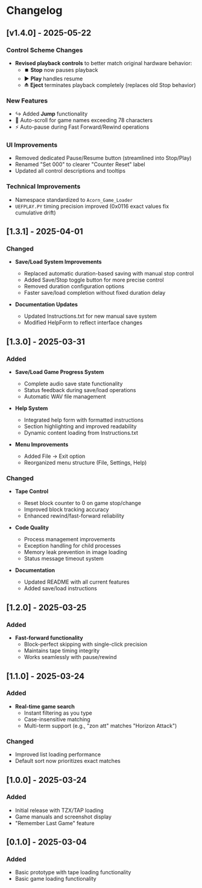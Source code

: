 # Changelog

## [v1.4.0] - 2025-05-22

### Control Scheme Changes
- **Revised playback controls** to better match original hardware behavior:
  - ⏹️ **Stop** now pauses playback
  - ▶️ **Play** handles resume
  - ⏏️ **Eject** terminates playback completely (replaces old Stop behavior)

### New Features
- ↪️ Added **Jump** functionality
- 🔄 Auto-scroll for game names exceeding 78 characters
- ⚡ Auto-pause during Fast Forward/Rewind operations

### UI Improvements
- Removed dedicated Pause/Resume button (streamlined into Stop/Play)
- Renamed "Set 000" to clearer "Counter Reset" label
- Updated all control descriptions and tooltips

### Technical Improvements
- Namespace standardized to `Acorn_Game_Loader`
- `UEFPLAY.PY` timing precision improved (0x0116 exact values fix cumulative drift)


## [1.3.1] - 2025-04-01
### Changed
- **Save/Load System Improvements**  
  - Replaced automatic duration-based saving with manual stop control  
  - Added Save/Stop toggle button for more precise control  
  - Removed duration configuration options  
  - Faster save/load completion without fixed duration delay  

- **Documentation Updates**  
  - Updated Instructions.txt for new manual save system  
  - Modified HelpForm to reflect interface changes  

## [1.3.0] - 2025-03-31
### Added
- **Save/Load Game Progress System**  
  - Complete audio save state functionality  
  - Status feedback during save/load operations  
  - Automatic WAV file management  

- **Help System**  
  - Integrated help form with formatted instructions  
  - Section highlighting and improved readability  
  - Dynamic content loading from Instructions.txt  

- **Menu Improvements**  
  - Added File → Exit option  
  - Reorganized menu structure (File, Settings, Help)  

### Changed
- **Tape Control**  
  - Reset block counter to 0 on game stop/change  
  - Improved block tracking accuracy  
  - Enhanced rewind/fast-forward reliability  

- **Code Quality**  
  - Process management improvements  
  - Exception handling for child processes  
  - Memory leak prevention in image loading  
  - Status message timeout system  

- **Documentation**  
  - Updated README with all current features  
  - Added save/load instructions  

## [1.2.0] - 2025-03-25
### Added
- **Fast-forward functionality**  
  - Block-perfect skipping with single-click precision  
  - Maintains tape timing integrity  
  - Works seamlessly with pause/rewind  

## [1.1.0] - 2025-03-24
### Added
- **Real-time game search**  
  - Instant filtering as you type  
  - Case-insensitive matching  
  - Multi-term support (e.g., "zon att" matches "Horizon Attack")  

### Changed
- Improved list loading performance  
- Default sort now prioritizes exact matches  

## [1.0.0] - 2025-03-24
### Added
- Initial release with TZX/TAP loading  
- Game manuals and screenshot display  
- "Remember Last Game" feature  

## [0.1.0] - 2025-03-04
### Added
- Basic prototype with tape loading functionality
- Basic game loading functionality  
